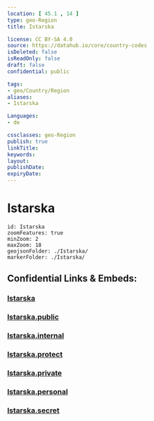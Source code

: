 ```yaml
---
location: [ 45.1 , 14 ] 
type: geo-Region
title: Istarska

license: CC BY-SA 4.0
source: https://datahub.io/core/country-codes
isDeleted: false
isReadOnly: false
draft: false
confidential: public

tags:
- geo/Country/Region
aliases:
- Istarska

Languages:
- de

cssclasses: geo-Region
publish: true
linkTitle: 
keywords: 
layout: 
publishDate: 
expiryDate: 
---
```


# Istarska

```leaflet
id: Istarska
zoomFeatures: true 
minZoom: 2 
maxZoom: 18
geojsonFolder: ./Istarska/
markerFolder: ./Istarska/
```


## Confidential Links & Embeds: 

### [Istarska](/_Standards/Earth/Continent/Europe/Europe~Central/Croatia/Counties/Istarska.md) 

### [Istarska.public](/_public/Earth/Continent/Europe/Europe~Central/Croatia/Counties/Istarska.public.md) 

### [Istarska.internal](/_internal/Earth/Continent/Europe/Europe~Central/Croatia/Counties/Istarska.internal.md) 

### [Istarska.protect](/_protect/Earth/Continent/Europe/Europe~Central/Croatia/Counties/Istarska.protect.md) 

### [Istarska.private](/_private/Earth/Continent/Europe/Europe~Central/Croatia/Counties/Istarska.private.md) 

### [Istarska.personal](/_personal/Earth/Continent/Europe/Europe~Central/Croatia/Counties/Istarska.personal.md) 

### [Istarska.secret](/_secret/Earth/Continent/Europe/Europe~Central/Croatia/Counties/Istarska.secret.md)

